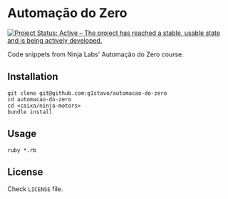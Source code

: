 # Automação do Zero
[![Project Status: Active – The project has reached a stable, usable state and is being actively developed.](https://www.repostatus.org/badges/latest/active.svg)](https://www.repostatus.org/#active)

Code snippets from Ninja Labs' Automação do Zero course.

## Installation
```shell
git clone git@github.com:g1stavo/automacao-do-zero
cd automacao-do-zero
cd <caixa/ninja-motors>
bundle install
```

## Usage
```shell
ruby *.rb
```

## License
Check `LICENSE` file.
